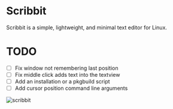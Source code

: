 # Scribbit
Scribbit is a simple, lightweight, and minimal text editor for Linux.

# TODO
- [ ] Fix window not remembering last position
- [ ] Fix middle click adds text into the textview
- [ ] Add an installation or a pkgbuild script
- [ ] Add cursor position command line arguments

![scribbit](https://user-images.githubusercontent.com/29477753/139601332-df554afd-ead2-4b47-8778-01a1ce9becc5.png)
